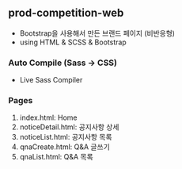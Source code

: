 ## prod-competition-web

- Bootstrap을 사용해서 만든 브랜드 페이지 (비반응형)
- using HTML &amp; SCSS &amp; Bootstrap

### Auto Compile (Sass -> CSS)

- Live Sass Compiler

### Pages

1. index.html: Home
2. noticeDetail.html: 공지사항 상세
3. noticeList.html: 공지사항 목록
4. qnaCreate.html: Q&A 글쓰기
5. qnaList.html: Q&A 목록
